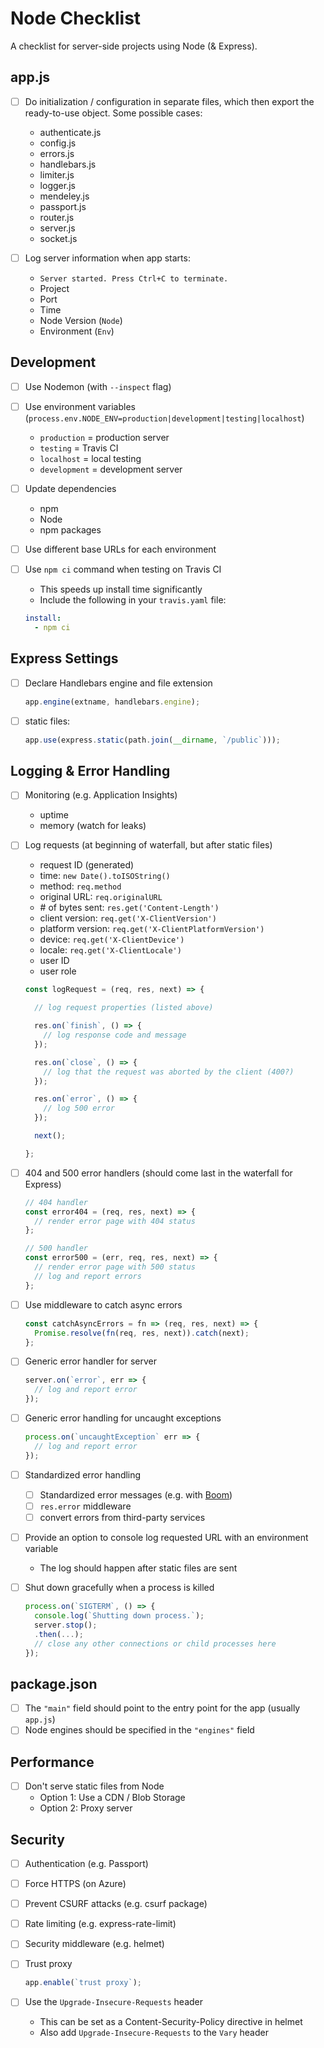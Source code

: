 # Node Checklist

A checklist for server-side projects using Node (& Express).

## app.js

- [ ] Do initialization / configuration in separate files, which then export the ready-to-use object. Some possible cases:

  - authenticate.js
  - config.js
  - errors.js
  - handlebars.js
  - limiter.js
  - logger.js
  - mendeley.js
  - passport.js
  - router.js
  - server.js
  - socket.js

- [ ] Log server information when app starts:

  - `Server started. Press Ctrl+C to terminate.`
  - Project
  - Port
  - Time
  - Node Version (`Node`)
  - Environment (`Env`)

## Development

- [ ] Use Nodemon (with `--inspect` flag)

- [ ] Use environment variables (`process.env.NODE_ENV=production|development|testing|localhost`)
  - `production` = production server
  - `testing` = Travis CI
  - `localhost` = local testing
  - `development` = development server

- [ ] Update dependencies
  - npm
  - Node
  - npm packages

- [ ] Use different base URLs for each environment

- [ ] Use `npm ci` command when testing on Travis CI
  - This speeds up install time significantly
  - Include the following in your `travis.yaml` file:

  ```yaml
  install:
    - npm ci
  ```

## Express Settings

- [ ] Declare Handlebars engine and file extension

  ```js
  app.engine(extname, handlebars.engine);
  ```

- [ ] static files:

  ```js
  app.use(express.static(path.join(__dirname, `/public`)));
  ```

## Logging & Error Handling

- [ ] Monitoring (e.g. Application Insights)
  - uptime
  - memory (watch for leaks)

- [ ] Log requests (at beginning of waterfall, but after static files)

  - request ID (generated)
  - time: `new Date().toISOString()`
  - method: `req.method`
  - original URL: `req.originalURL`
  - \# of bytes sent: `res.get('Content-Length')`
  - client version: `req.get('X-ClientVersion')`
  - platform version: `req.get('X-ClientPlatformVersion')`
  - device: `req.get('X-ClientDevice')`
  - locale: `req.get('X-ClientLocale')`
  - user ID
  - user role

  ```js
  const logRequest = (req, res, next) => {

    // log request properties (listed above)

    res.on(`finish`, () => {
      // log response code and message
    });

    res.on(`close`, () => {
      // log that the request was aborted by the client (400?)
    });

    res.on(`error`, () => {
      // log 500 error
    });

    next();

  };
  ```

- [ ] 404 and 500 error handlers (should come last in the waterfall for Express)

  ```js
  // 404 handler
  const error404 = (req, res, next) => {
    // render error page with 404 status
  };

  // 500 handler
  const error500 = (err, req, res, next) => {
    // render error page with 500 status
    // log and report errors
  };
  ```

- [ ] Use middleware to catch async errors

  ```js
  const catchAsyncErrors = fn => (req, res, next) => {
    Promise.resolve(fn(req, res, next)).catch(next);
  };
  ```

- [ ] Generic error handler for server

  ```js
  server.on(`error`, err => {
    // log and report error
  });
  ```

- [ ] Generic error handling for uncaught exceptions

  ```js
  process.on(`uncaughtException` err => {
    // log and report error
  });
  ```

- [ ] Standardized error handling

  - [ ] Standardized error messages (e.g. with [Boom][1])
  - [ ] `res.error` middleware
  - [ ] convert errors from third-party services

- [ ] Provide an option to console log requested URL with an environment variable

  - The log should happen after static files are sent

- [ ] Shut down gracefully when a process is killed

  ```js
  process.on(`SIGTERM`, () => {
    console.log(`Shutting down process.`);
    server.stop();
    .then(...);
    // close any other connections or child processes here
  });
  ```

## package.json

- [ ] The `"main"` field should point to the entry point for the app (usually `app.js`)
- [ ] Node engines should be specified in the `"engines"` field

## Performance

- [ ] Don't serve static files from Node
  - Option 1: Use a CDN / Blob Storage
  - Option 2: Proxy server

## Security

- [ ] Authentication (e.g. Passport)

- [ ] Force HTTPS (on Azure)

- [ ] Prevent CSURF attacks (e.g. csurf package)

- [ ] Rate limiting (e.g. express-rate-limit)

- [ ] Security middleware (e.g. helmet)

- [ ] Trust proxy

  ```js
  app.enable(`trust proxy`);
  ```

- [ ] Use the `Upgrade-Insecure-Requests` header
  - This can be set as a Content-Security-Policy directive in helmet
  - Also add `Upgrade-Insecure-Requests` to the `Vary` header

[1]: https://www.npmjs.com/package/boom
